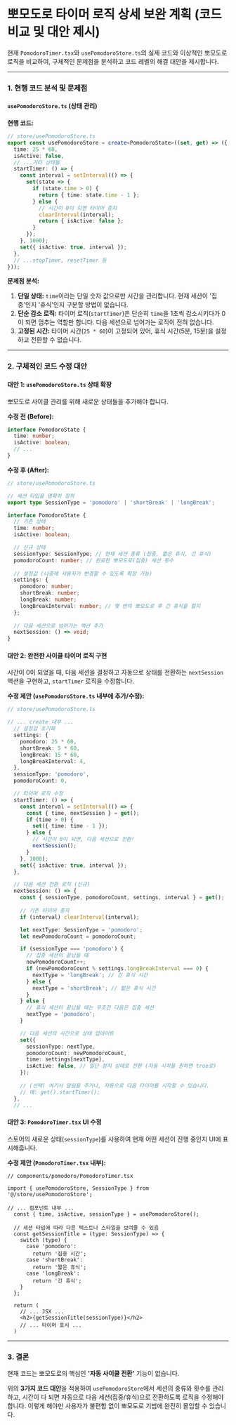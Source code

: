 # 뽀모도로 타이머 로직 상세 보완 계획 (코드 비교 및 대안 제시)

현재 `PomodoroTimer.tsx`와 `usePomodoroStore.ts`의 실제 코드와 이상적인 뽀모도로 로직을 비교하여, 구체적인 문제점을 분석하고 코드 레벨의 해결 대안을 제시합니다.

---

### 1. 현행 코드 분석 및 문제점

#### **`usePomodoroStore.ts` (상태 관리)**

**현행 코드:**
```typescript
// store/usePomodoroStore.ts
export const usePomodoroStore = create<PomodoroState>((set, get) => ({
  time: 25 * 60,
  isActive: false,
  // ...기타 상태들
  startTimer: () => {
    const interval = setInterval(() => {
      set(state => {
        if (state.time > 0) {
          return { time: state.time - 1 };
        } else {
          // 시간이 0이 되면 타이머 중지
          clearInterval(interval);
          return { isActive: false };
        }
      });
    }, 1000);
    set({ isActive: true, interval });
  },
  // ...stopTimer, resetTimer 등
}));
```

**문제점 분석:**
1.  **단일 상태:** `time`이라는 단일 숫자 값으로만 시간을 관리합니다. 현재 세션이 '집중'인지 '휴식'인지 구분할 방법이 없습니다.
2.  **단순 감소 로직:** 타이머 로직(`startTimer`)은 단순히 `time`을 1초씩 감소시키다가 0이 되면 멈추는 역할만 합니다. 다음 세션으로 넘어가는 로직이 전혀 없습니다.
3.  **고정된 시간:** 타이머 시간(`25 * 60`)이 고정되어 있어, 휴식 시간(5분, 15분)을 설정하고 전환할 수 없습니다.

---

### 2. 구체적인 코드 수정 대안

#### **대안 1: `usePomodoroStore.ts` 상태 확장**

뽀모도로 사이클 관리를 위해 새로운 상태들을 추가해야 합니다.

**수정 전 (Before):**
```typescript
interface PomodoroState {
  time: number;
  isActive: boolean;
  // ...
}
```

**수정 후 (After):**
```typescript
// store/usePomodoroStore.ts

// 세션 타입을 명확히 정의
export type SessionType = 'pomodoro' | 'shortBreak' | 'longBreak';

interface PomodoroState {
  // 기존 상태
  time: number;
  isActive: boolean;

  // 신규 상태
  sessionType: SessionType; // 현재 세션 종류 (집중, 짧은 휴식, 긴 휴식)
  pomodoroCount: number; // 완료한 뽀모도로(집중) 세션 횟수
  
  // 설정값 (나중에 사용자가 변경할 수 있도록 확장 가능)
  settings: {
    pomodoro: number;
    shortBreak: number;
    longBreak: number;
    longBreakInterval: number; // 몇 번의 뽀모도로 후 긴 휴식을 할지
  };
  
  // 다음 세션으로 넘어가는 액션 추가
  nextSession: () => void;
}
```

#### **대안 2: 완전한 사이클 타이머 로직 구현**

시간이 0이 되었을 때, 다음 세션을 결정하고 자동으로 상태를 전환하는 `nextSession` 액션을 구현하고, `startTimer` 로직을 수정합니다.

**수정 제안 (`usePomodoroStore.ts` 내부에 추가/수정):**
```typescript
// store/usePomodoroStore.ts

// ... create 내부 ...
  // 설정값 초기화
  settings: {
    pomodoro: 25 * 60,
    shortBreak: 5 * 60,
    longBreak: 15 * 60,
    longBreakInterval: 4,
  },
  sessionType: 'pomodoro',
  pomodoroCount: 0,

  // 타이머 로직 수정
  startTimer: () => {
    const interval = setInterval(() => {
      const { time, nextSession } = get();
      if (time > 0) {
        set({ time: time - 1 });
      } else {
        // 시간이 0이 되면, 다음 세션으로 전환!
        nextSession();
      }
    }, 1000);
    set({ isActive: true, interval });
  },

  // 다음 세션 전환 로직 (신규)
  nextSession: () => {
    const { sessionType, pomodoroCount, settings, interval } = get();
    
    // 기존 타이머 중지
    if (interval) clearInterval(interval);

    let nextType: SessionType = 'pomodoro';
    let newPomodoroCount = pomodoroCount;

    if (sessionType === 'pomodoro') {
      // 집중 세션이 끝났을 때
      newPomodoroCount++;
      if (newPomodoroCount % settings.longBreakInterval === 0) {
        nextType = 'longBreak'; // 긴 휴식 시간
      } else {
        nextType = 'shortBreak'; // 짧은 휴식 시간
      }
    } else {
      // 휴식 세션이 끝났을 때는 무조건 다음은 집중 세션
      nextType = 'pomodoro';
    }

    // 다음 세션의 시간으로 상태 업데이트
    set({
      sessionType: nextType,
      pomodoroCount: newPomodoroCount,
      time: settings[nextType],
      isActive: false, // 일단 정지 상태로 전환 (자동 시작을 원하면 true로)
    });
    
    // (선택) 여기서 알림을 주거나, 자동으로 다음 타이머를 시작할 수 있습니다.
    // 예: get().startTimer();
  },
  // ...
```

#### **대안 3: `PomodoroTimer.tsx` UI 수정**

스토어의 새로운 상태(`sessionType`)를 사용하여 현재 어떤 세션이 진행 중인지 UI에 표시해줍니다.

**수정 제안 (`PomodoroTimer.tsx` 내부):**
```tsx
// components/pomodoro/PomodoroTimer.tsx

import { usePomodoroStore, SessionType } from '@/store/usePomodoroStore';

// ... 컴포넌트 내부 ...
  const { time, isActive, sessionType } = usePomodoroStore();

  // 세션 타입에 따라 다른 텍스트나 스타일을 보여줄 수 있음
  const getSessionTitle = (type: SessionType) => {
    switch (type) {
      case 'pomodoro':
        return '집중 시간';
      case 'shortBreak':
        return '짧은 휴식';
      case 'longBreak':
        return '긴 휴식';
    }
  };

  return (
    // ... JSX ...
    <h2>{getSessionTitle(sessionType)}</h2>
    // ... 타이머 표시 ...
  )
```

---

### 3. 결론

현재 코드는 뽀모도로의 핵심인 **'자동 사이클 전환'** 기능이 없습니다.

위의 **3가지 코드 대안**을 적용하여 `usePomodoroStore`에서 세션의 종류와 횟수를 관리하고, 시간이 다 되면 자동으로 다음 세션(집중/휴식)으로 전환하도록 로직을 수정해야 합니다. 이렇게 해야만 사용자가 불편함 없이 뽀모도로 기법에 완전히 몰입할 수 있습니다.